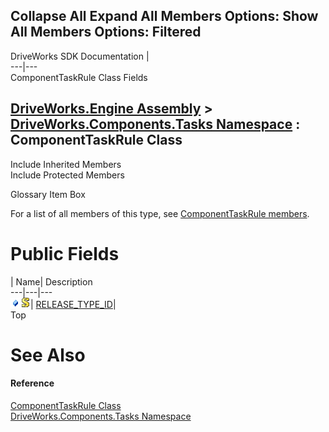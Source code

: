 Collapse All Expand All Members Options: Show All  Members Options: Filtered   
---  
DriveWorks SDK Documentation  |   
---|---  
ComponentTaskRule Class Fields   
  
[DriveWorks.Engine Assembly](topic2156.md) > [DriveWorks.Components.Tasks Namespace](topic6391.md) : ComponentTaskRule Class  
---  
  
Include Inherited Members    
Include Protected Members    


Glossary Item Box

For a list of all members of this type, see [ComponentTaskRule members](topic6705.md).

# Public Fields

| Name| Description  
---|---|---  
![Public Field](dotnetimages/publicField.gif)![static \(Shared in Visual Basic\)](dotnetimages/static.gif)| [RELEASE_TYPE_ID](topic6721.md)|   
Top

# See Also

#### Reference

[ComponentTaskRule Class](topic6704.md)   
[DriveWorks.Components.Tasks Namespace](topic6391.md)



